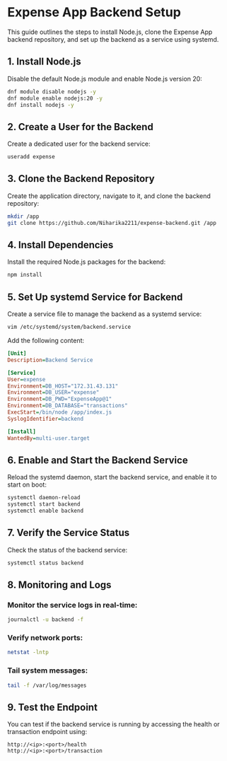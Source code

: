 
# Expense App Backend Setup

This guide outlines the steps to install Node.js, clone the Expense App backend repository, and set up the backend as a service using systemd.

## 1. Install Node.js

Disable the default Node.js module and enable Node.js version 20:
```bash
dnf module disable nodejs -y
dnf module enable nodejs:20 -y
dnf install nodejs -y
```

## 2. Create a User for the Backend

Create a dedicated user for the backend service:
```bash
useradd expense
```

## 3. Clone the Backend Repository

Create the application directory, navigate to it, and clone the backend repository:
```bash
mkdir /app
git clone https://github.com/Niharika2211/expense-backend.git /app
```

## 4. Install Dependencies

Install the required Node.js packages for the backend:
```bash
npm install
```

## 5. Set Up systemd Service for Backend

Create a service file to manage the backend as a systemd service:
```bash
vim /etc/systemd/system/backend.service
```

Add the following content:

```ini
[Unit]
Description=Backend Service

[Service]
User=expense
Environment=DB_HOST="172.31.43.131"
Environment=DB_USER="expense"
Environment=DB_PWD="ExpenseApp@1"
Environment=DB_DATABASE="transactions"
ExecStart=/bin/node /app/index.js
SyslogIdentifier=backend

[Install]
WantedBy=multi-user.target
```

## 6. Enable and Start the Backend Service

Reload the systemd daemon, start the backend service, and enable it to start on boot:
```bash
systemctl daemon-reload
systemctl start backend
systemctl enable backend
```

## 7. Verify the Service Status

Check the status of the backend service:
```bash
systemctl status backend
```

## 8. Monitoring and Logs

### Monitor the service logs in real-time:
```bash
journalctl -u backend -f
```

### Verify network ports:
```bash
netstat -lntp
```

### Tail system messages:
```bash
tail -f /var/log/messages
```

## 9. Test the Endpoint

You can test if the backend service is running by accessing the health or transaction endpoint using:
```
http://<ip>:<port>/health
http://<ip>:<port>/transaction
```
